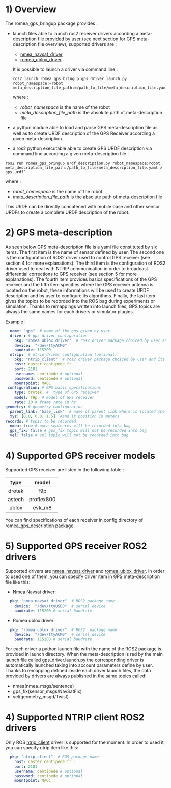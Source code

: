 # 1) Overview #

The romea_gps_bringup package provides  : 

 - launch files able to launch ros2 receiver drivers according a meta-description file provided by user (see next section for GPS meta-description file overview), supported drivers are :

   - [nmea_navsat_driver](https://github.com/ros-drivers/nmea_navsat_driver)
   - [romea_ublox_driver](https://gitlab.irstea.fr/romea_ros2/interfaces/sensors/romea_ublox)

   It is possible to launch a driver via command line : 

    ```console
    ros2 launch romea_gps_bringup gps_driver.launch.py robot_namespace:=robot meta_description_file_path:=/path_to_file/meta_description_file.yaml
    ```

   where :

   - *robot_namespace* is the name of the robot 
   - *meta_description_file_path* is the absolute path of meta-description file    

 - a python module able to load and parse GPS meta-description file as well as to create URDF description of the GPS Receiver according a given meta-description.

 - a ros2 python executable able to create GPS URDF description via command line according a given meta-description file  :

  ```console
  ros2 run romea_gps_bringup urdf_description.py robot_namespace:robot meta_description_file_path:/path_to_file/meta_description_file.yaml > gps.urdf`
  ```

   where :

   - *robot_namespace* is the name of the robot 
   - *meta_description_file_path* is the absolute path of meta-description file    

   This URDF  can be directly concatened with mobile base and other sensor URDFs to create a complete URDF description of the robot.  

   



# 2) GPS meta-description #

As seen below GPS meta-description file is a yaml file constituted by six items. The first item is the name of sensor defined by user. The second one is the configuration of ROS2 driver used to control GPS receiver (see section 4 for more explanations). The third item is the configuration of ROS2 driver used to deal with NTRIP communication in order to broadcast differential corrections to GPS receiver (see section 5 for more explanations). The fourth item provides basics specifications of the GPS receiver and the fifth item specifies where the GPS receiver antenna is located on the robot, these informations will be used to create URDF description and by user to configure its algorithms.  Finally, the last item gives the topics to be recorded into the ROS bag during experiments or simulation. Thanks to remappings written into launch files, GPS topics are always the same names for each drivers or simulator plugins.       

Example :
```yaml
  name: "gps"  # name of the gps given by user
  driver: # gps driver configuration
    pkg: "romea_ublox_driver"  # ros2 driver package choiced by user and its parameters 
    device:  "/dev/ttyACM0"
    baudrate: 115200
  ntrip:  # ntrip driver configuration (optional)
    pkg: "ntrip_client"  # ros2 driver package choiced by user and its parameters 
    host: caster.centipede.fr
    port: 2101
    username: centipede # optional
    password: centipede # optional
    mountpoint: MAGC
 configuration: # GPS basic specifications
    type: drotek  #  type of GPS receiver
    model: f9p  # model of GPS receiver
    rate: 10 # frame rate in hz
geometry: # geometry configuration 
  parent_link: "base_link"  # name of parent link where is located the GPS antenna
  xyz: [0.0, 0.0, 1.5]  #and it position in meters
records: # topic to be recorded
  nmea: true # nmea sentences will be recorded into bag
  gps_fix: false # gps_fix topic will not be recorded into bag
  vel: false # vel topic will not be recorded into bag
```

# 4) Supported GPS receiver models

Supported GPS receiver are listed in the following table :

|  type  |   model    |
| :----: | :--------: |
| drotek |    f9p     |
| astech | proflex800 |
| ublox  |   evk_m8   |

You can find specifications of each receiver in config directory of romea_gps_description package.

# 5) Supported GPS receiver ROS2 drivers

Supported drivers are [nmea_navsat_driver](https://github.com/ros-drivers/nmea_navsat_driver) and  [romea_ublox_driver](https://gitlab.irstea.fr/romea_ros2/interfaces/sensors/romea_ublox). In order to used one of them, you can specify driver item in GPS meta-description file like this:

- Nmea Navsat driver:

```yaml
  pkg: "nmea_navsat_driver"  # ROS2 package name  
    device:  "/dev/ttyUSB0"  # serial device
    baudrate: 115200 # serial baudrate
```

* Romea ublox driver:

```yaml
  pkg: "romea_ublox_driver"  # ROS2  package name  
    device:  "/dev/ttyACM0"  # serial device
    baudrate: 115200 # serial baudrate
```

For each driver a python launch file with the name of the ROS2 package is provided in launch directory. When the meta-description is red by the main launch file called gps_driver.launch.py the corresponding driver is automatically launched taking into account parameters define by user. Thanks to remapping defined inside each driver launch files, the data provided by drivers are always published in the same topics called:

- nmea(nmea_msgs/sentence)
- gps_fix(sensor_msgs/NavSatFix)
- vel(geometry_msgd/Twist)  

# 4) Supported NTRIP client ROS2 drivers

Only ROS [ntrip_client](https://github.com/LORD-MicroStrain/ntrip_client) driver is supported for the moment. In order to used it, you can specify ntrip item like this:  

```yaml
  pkg: "ntrip_client"  # ROS package name  
    host: caster.centipede.fr : 
    port: 2101
    username: centipede # optional
    password: centipede # optional
    mountpoint: MAGC : 
```
